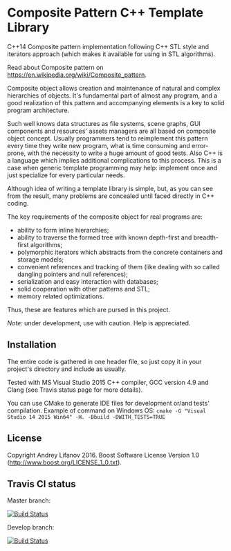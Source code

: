 Composite Pattern C++ Template Library
======================================

C++14 Composite pattern implementation following C++ STL style and iterators approach (which makes it available for using in STL algorithms).

Read about Composite pattern on https://en.wikipedia.org/wiki/Composite_pattern.

Composite object allows creation and maintenance of natural and complex hierarchies of objects. It's fundamental part of almost any program, and a good realization of this pattern and accompanying elements is a key to solid program architecture.

Such well knows data structures as file systems, scene graphs, GUI components and resources' assets managers are all based on composite object concept. Usually programmers tend to reimplement this pattern every time they write new program, what is time consuming and error-prone, with the necessity to write a huge amount of good tests. Also C++ is a language which implies additional complications to this process. This is a case when generic template programming may help: implement once and just specialize for every particular needs.

Although idea of writing a template library is simple, but, as you can see from the result, many problems are concealed until faced directly in C++ coding.

The key requirements of the composite object for real programs are:

- ability to form inline hierarchies;
- ability to traverse the formed tree with known depth-first and breadth-first algorithms;
- polymorphic iterators which abstracts from the concrete containers and storage models;
- convenient references and tracking of them (like dealing with so called dangling pointers and null references);
- serialization and easy interaction with databases;
- solid cooperation with other patterns and STL;
- memory related optimizations.

Thus, these are features which are pursed in this project.

*Note:* under development, use with caution. Help is appreciated.

Installation
------------
The entire code is gathered in one header file, so just copy it in your project's directory and include as usually.

Tested with MS Visual Studio 2015 C++ compiler, GCC version 4.9 and Clang (see Travis status page for more details).

You can use CMake to generate IDE files for development or/and tests' compilation. Example of command on Windows OS: `cmake -G "Visual Studio 14 2015 Win64" -H. -Bbuild -DWITH_TESTS=TRUE`

License
-------
Copyright Andrey Lifanov 2016.
Boost Software License Version 1.0 (http://www.boost.org/LICENSE_1_0.txt).

Travis CI status
----------------
Master branch:

[![Build Status](https://travis-ci.org/AndrSar/composite-object.svg?branch=master)](https://travis-ci.org/AndrSar/composite-object)

Develop branch:

[![Build Status](https://travis-ci.org/AndrSar/composite-object.svg?branch=develop)](https://travis-ci.org/AndrSar/composite-object)
